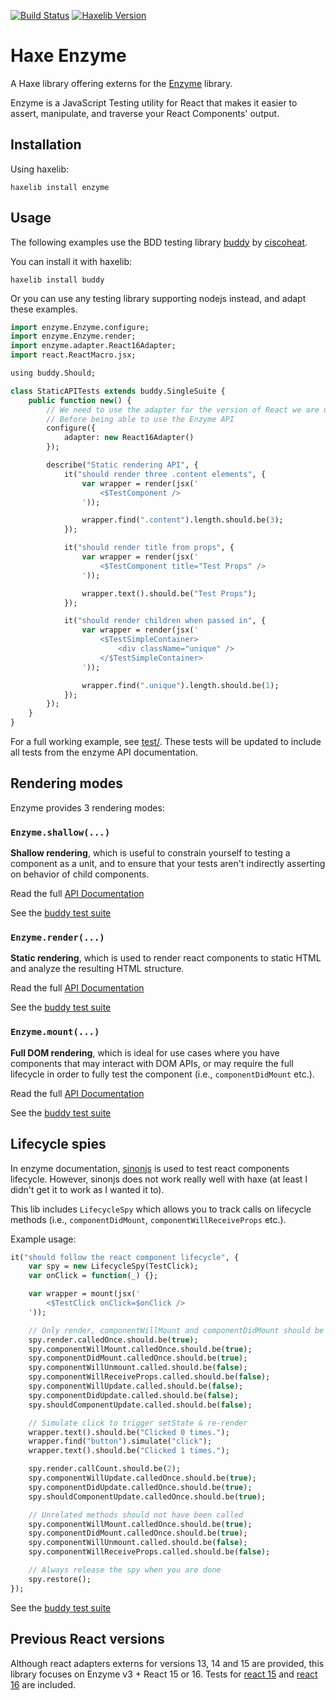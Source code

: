 [![Build Status](https://travis-ci.org/kLabz/haxe-enzyme.svg?branch=master)](https://travis-ci.org/kLabz/haxe-enzyme)
[![Haxelib Version](https://img.shields.io/github/tag/kLabz/haxe-enzyme.svg?label=haxelib)](http://lib.haxe.org/p/enzyme)

# Haxe Enzyme

A Haxe library offering externs for the [Enzyme](https://github.com/airbnb/enzyme) library.

Enzyme is a JavaScript Testing utility for React that makes it easier to assert, manipulate, and traverse your React Components' output.


## Installation

Using haxelib:
```
haxelib install enzyme
```


## Usage

The following examples use the BDD testing library [buddy](https://github.com/ciscoheat/buddy) by [ciscoheat](https://github.com/ciscoheat).

You can install it with haxelib:
```
haxelib install buddy
```

Or you can use any testing library supporting nodejs instead, and adapt these examples.

```haxe
import enzyme.Enzyme.configure;
import enzyme.Enzyme.render;
import enzyme.adapter.React16Adapter;
import react.ReactMacro.jsx;

using buddy.Should;

class StaticAPITests extends buddy.SingleSuite {
	public function new() {
		// We need to use the adapter for the version of React we are using
		// Before being able to use the Enzyme API
		configure({
			adapter: new React16Adapter()
		});

		describe("Static rendering API", {
			it("should render three .content elements", {
				var wrapper = render(jsx('
					<$TestComponent />
				'));

				wrapper.find(".content").length.should.be(3);
			});

			it("should render title from props", {
				var wrapper = render(jsx('
					<$TestComponent title="Test Props" />
				'));

				wrapper.text().should.be("Test Props");
			});

			it("should render children when passed in", {
				var wrapper = render(jsx('
					<$TestSimpleContainer>
						<div className="unique" />
					</$TestSimpleContainer>
				'));

				wrapper.find(".unique").length.should.be(1);
			});
		});
	}
}
```

For a full working example, see [test/](/src/test/).
These tests will be updated to include all tests from the enzyme API documentation.


## Rendering modes

Enzyme provides 3 rendering modes:

### `Enzyme.shallow(...)`

**Shallow rendering**, which is useful to constrain yourself to testing a component as a unit, and to ensure that your tests aren't indirectly asserting on behavior of child components.

Read the full [API Documentation](https://github.com/airbnb/enzyme/blob/master/docs/api/shallow.md)

See the [buddy test suite](/src/test/suite/ShallowAPITests.hx)


### `Enzyme.render(...)`

**Static rendering**, which is used to render react components to static HTML and analyze the resulting HTML structure.

Read the full [API Documentation](https://github.com/airbnb/enzyme/blob/master/docs/api/render.md)

See the [buddy test suite](/src/test/suite/StaticAPITests.hx)


### `Enzyme.mount(...)`

**Full DOM rendering**, which is ideal for use cases where you have components that may interact with DOM APIs, or may require the full lifecycle in order to fully test the component (i.e., `componentDidMount` etc.).

Read the full [API Documentation](https://github.com/airbnb/enzyme/blob/master/docs/api/mount.md)

See the [buddy test suite](/src/test/suite/MountAPITests.hx)


## Lifecycle spies

In enzyme documentation, [sinonjs](https://github.com/sinonjs/sinon) is used to test react components lifecycle. However, sinonjs does not work really well with haxe (at least I didn't get it to work as I wanted it to).

This lib includes `LifecycleSpy` which allows you to track calls on lifecycle methods (i.e., `componentDidMount`, `componentWillReceiveProps` etc.).

Example usage:

```haxe
it("should follow the react component lifecycle", {
	var spy = new LifecycleSpy(TestClick);
	var onClick = function(_) {};

	var wrapper = mount(jsx('
		<$TestClick onClick=$onClick />
	'));

	// Only render, componentWillMount and componentDidMount should be called
	spy.render.calledOnce.should.be(true);
	spy.componentWillMount.calledOnce.should.be(true);
	spy.componentDidMount.calledOnce.should.be(true);
	spy.componentWillUnmount.called.should.be(false);
	spy.componentWillReceiveProps.called.should.be(false);
	spy.componentWillUpdate.called.should.be(false);
	spy.componentDidUpdate.called.should.be(false);
	spy.shouldComponentUpdate.called.should.be(false);

	// Simulate click to trigger setState & re-render
	wrapper.text().should.be("Clicked 0 times.");
	wrapper.find("button").simulate("click");
	wrapper.text().should.be("Clicked 1 times.");

	spy.render.callCount.should.be(2);
	spy.componentWillUpdate.calledOnce.should.be(true);
	spy.componentDidUpdate.calledOnce.should.be(true);
	spy.shouldComponentUpdate.calledOnce.should.be(true);

	// Unrelated methods should not have been called
	spy.componentWillMount.calledOnce.should.be(true);
	spy.componentDidMount.calledOnce.should.be(true);
	spy.componentWillUnmount.called.should.be(false);
	spy.componentWillReceiveProps.called.should.be(false);

	// Always release the spy when you are done
	spy.restore();
});
```

See the [buddy test suite](/src/test/suite/LifecycleSpyTests.hx)

## Previous React versions

Although react adapters externs for versions 13, 14 and 15 are provided, this library focuses on Enzyme v3 + React 15 or 16.
Tests for [react 15](test/react-15) and [react 16](test/react-16) are included.
